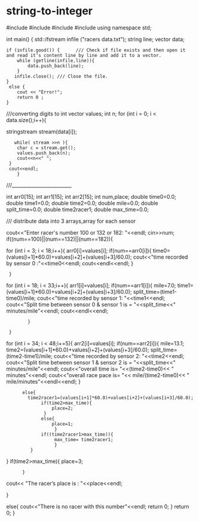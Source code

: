 # string-to-integer
#include <iostream>
#include <fstream>
#include <vector>
#include <sstream>
using namespace std;


int main()
{
std::ifstream infile ("racers data.txt");
string line;
vector <string>data;

    if (infile.good()) {      /// Check if file exists and then open it and read it’s content line by line and add it to a vector.
        while (getline(infile,line)){
            data.push_back(line);
        }
       infile.close(); /// Close the file.
    }
     else {
        cout << "Error!";
        return 0 ;
    }

///converting digits to int
vector<int> values;
int n;
for (int i = 0; i < data.size();i++){

stringstream stream(data[i]);

       while( stream >>n ){
        char c = stream.get();
        values.push_back(n);
        cout<<n<<" ";
     }
     cout<<endl;
        }
///_________________________

int arr0[15];
int arr1[15];
int arr2[15];
int num,place;
double time0=0.0;
double time1=0.0;
double time2=0.0;
double mile=0.0;
double split_time=0.0;
double time2racer1;
double max_time=0.0;

/// distribute data into 3 arrays,array for each sensor

cout<<"Enter racer's number 100 or 132  or 182: "<<endl;
cin>>num;
if((num==100)||(num==132)||(num==182)){

for (int i = 3; i < 18;i++){
            arr0[i]=values[i];
            if(num==arr0[i]){
                time0=(values[i+1]*60.0)+values[i+2]+(values[i+3]/60.0);
                 cout<<"time recorded by sensor 0 :"<<time0<<endl;
                 cout<<endl<<endl;
            }

     }


for (int i = 18; i < 33;i++){
            arr1[i]=values[i];
             if(num==arr1[i]){
                mile=7.0;
                time1=(values[i+1]*60.0)+values[i+2]+(values[i+3]/60.0);
                split_time=(time1-time0)/mile;
              cout<<"time  recorded by sensor 1: "<<time1<<endl;
              cout<<"Split time between sensor 0 & sensor 1 is = "<<split_time<<"  minutes/mile"<<endl;
              cout<<endl<<endl;

            }

     }


for (int i = 34; i < 48;i+=5){
            arr2[i]=values[i];
           if(num==arr2[i]){
                mile=13.1;
                time2=(values[i+1]*60.0)+values[i+2]+(values[i+3]/60.0);
                split_time=(time2-time1)/mile;
              cout<<"time  recorded by sensor 2: "<<time2<<endl;
              cout<<"Split time between sensor 1 & sensor 2 is = "<<split_time<<" minutes/mile"<<endl;
             cout<<"overall time is= "<<(time2-time0)<< " minutes"<<endl;
             cout<<"overall race pace is= "<< mile/(time2-time0)<< "  mile/minutes"<<endl<<endl;
            }

          else{
            time2racer1=(values[i+1]*60.0)+values[i+2]+(values[i+3]/60.0);
                 if(time2>max_time){
                     place=2;
                  }
                 else{
                     place=1;
                      }
                 if((time2racer1>max_time)){
                      max_time= time2racer1;
                      }
             }
}
if(time2>max_time){
           place=3;

          }

cout<< "The racer’s place is : "<<place<<endl;

}

else{
 cout<<"There is no racer with this number"<<endl;
    return 0;
}
return 0;
}
